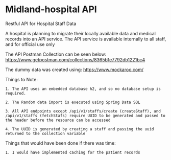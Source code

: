 # Midland-hospital API
Restful API for Hospital Staff Data

A hospital is planning to migrate their locally available data and medical records into an API service. The
API service is available internally to all staff, and for official use only

The API Postman Collection can be seen below:
https://www.getpostman.com/collections/8365b1e7792db1221bc4

The dummy data was created using:
https://www.mockaroo.com/

Things to Note: 

    1. The API uses an embedded database h2, and so no database setup is required.
    
    2. The Random data import is executed using Spring Data SQL
    
    3. All API endpoints except /api/v1/staffs/create (createStaff), and /api/v1/staffs (fetchStafs) require UUID to be generated and passed to the header before the resource can be accessed
    
    4. The UUID is generated by creating a staff and passing the uuid returned to the collection variable

Things that would have been done if there was time:

    1. I would have implemented caching for the patient records 
